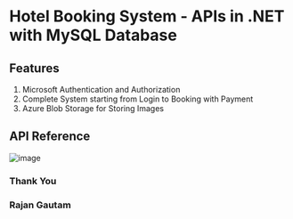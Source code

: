# Hotel Booking System - APIs in .NET with MySQL Database

## Features

1. Microsoft Authentication and Authorization
2. Complete System starting from Login to Booking with Payment
3. Azure Blob Storage for Storing Images

## API Reference

![image](https://user-images.githubusercontent.com/71542496/168673278-559262d2-359e-4631-9fc7-2666b4cea85e.png)

### Thank You

### Rajan Gautam
